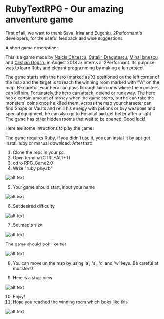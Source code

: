 # RubyTextRPG - Our amazing anventure game

First of all, we want to thank Sava, Irina and Eugeniu, 2Performant's developers, for the useful feedback and wise suggestions

A short game description: 

This is a game made by [Narcis Chitescu](https://github.com/narcisgiorgianchitescu), [Catalin Dragutescu](https://github.com/catalindrg), [Mihai Ionescu](https://github.com/Mihai23I) and [Cristian Dogaru](https://github.com/Versatyl) in August 2018 as interns at 2Performant. Its purpose was to learn Ruby and elegant programming by making a fun project.

The game starts with the hero (marked as X) positioned on the left corner of the map and the target is to reach the winning room marked with "W" on the map.
Be careful, your hero can pass through lair-rooms where the monsters can kill him. Fortunately,the hero can attack, defend or run away.
The hero has a certain amount of money when the game starts, but he can take the monsters' coins once he killed them.
Across the map your character can find Shops or Vaults and refill his energy with potions or buy weapons and special equipment, he can also go to Hospital and get better after a fight. 
The game has other hidden rooms that wait to be opened. Good luck! 

Here are some intructions to play the game.

The game requires Ruby, if you didn't use it, you can install it by apt-get install ruby or manual download.
After that:

1. Clone the repo in your pc.
2. Open terminal(CTRL+ALT+T)
3. cd to RPG_Game2.0
4. Write "ruby play.rb" 

![alt text](https://github.com/narcisgiorgianchitescu/RPG_Game2.0/blob/master/utilities/photos/helper.png)

5. Your game should start, input your name 

![alt text](https://github.com/narcisgiorgianchitescu/RPG_Game2.0/blob/master/utilities/photos/name.png)

6. Set desired difficulty

![alt text](https://github.com/narcisgiorgianchitescu/RPG_Game2.0/blob/master/utilities/photos/diff.png)

7. Set map's size

![alt text](https://github.com/narcisgiorgianchitescu/RPG_Game2.0/blob/master/utilities/photos/mapsize.png )

The game should look like this 

![alt text](https://github.com/narcisgiorgianchitescu/RPG_Game2.0/blob/master/utilities/photos/gameview.png)

8. You can move un the map by using 'a', 's', 'd' and 'w' keys. Be careful at monsters! 

9. Here is a shop view

![alt text](https://github.com/narcisgiorgianchitescu/RPG_Game2.0/blob/master/utilities/photos/shop.png) 

10. Enjoy! 
11. Hope you reached the winning room which looks like this 

![alt text](https://github.com/narcisgiorgianchitescu/RPG_Game2.0/blob/master/utilities/photos/endgame.png) 
